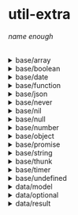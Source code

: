<br/>

<div align=left>

# util-extra

_name enough_

</div>

<br />

<details>
<summary>base/array</summary>

- [`ensure_array`](./base/array.ts#L5)
- [`is_array`](./base/array.ts#L13)
- [`is_empty_array`](./base/array.ts#L21)
- [`choose_array`](./base/array.ts#L26)
- [`splitSlice`](./base/array.ts#L59)
- [`ChooseArrayOptions`](./base/array.ts#L35)
- [`SplitStrategy`](./base/array.ts#L45)
</details>

<details>
<summary>base/boolean</summary>

- [`to_boolean`](./base/boolean.ts#L7)
- [`is_boolean`](./base/boolean.ts#L15)
- [`is_true`](./base/boolean.ts#L23)
- [`is_false`](./base/boolean.ts#L31)
- [`is_falsy`](./base/boolean.ts#L39)
- [`is_truthy`](./base/boolean.ts#L47)
- [`assert_true`](./base/boolean.ts#L57)
- [`assert_false`](./base/boolean.ts#L66)
- [`assert_truthy`](./base/boolean.ts#L75)
- [`assert_falsy`](./base/boolean.ts#L84)
</details>

<details>
<summary>base/date</summary>

- [`is_date`](./base/date.ts#L118)
- [`is_invalid_date`](./base/date.ts#L127)
- [`assert_non_invalid_date`](./base/date.ts#L135)
- [`is_leap_year`](./base/date.ts#L143)
- [`is_valid_month_number`](./base/date.ts#L156)
- [`assert_month_number`](./base/date.ts#L161)
- [`is_valid_date_number`](./base/date.ts#L165)
- [`assert_date_number`](./base/date.ts#L170)
- [`is_valid_weekday_number`](./base/date.ts#L174)
- [`assert_weekday_number`](./base/date.ts#L179)
- [`is_valid_second_number`](./base/date.ts#L183)
- [`assert_second_number`](./base/date.ts#L188)
- [`is_valid_minute_number`](./base/date.ts#L192)
- [`assert_minute_number`](./base/date.ts#L197)
- [`is_valid_hour_number`](./base/date.ts#L201)
- [`assert_hour_number`](./base/date.ts#L206)
- [`are_same_date`](./base/date.ts#L216)
- [`ago`](./base/date.ts#L250)
- [`diff_date`](./base/date.ts#L301)
- [`get_quarter_of_year`](./base/date.ts#L395)
- [`get_month_days`](./base/date.ts#L421)
- [`get_12_hours_of_date`](./base/date.ts#L443)
- [`get_hour_of_timezone`](./base/date.ts#L451)
- [`to_date_year_string`](./base/date.ts#L491)
- [`to_date_weekday_string`](./base/date.ts#L502)
- [`to_date_timezone_string`](./base/date.ts#L513)
- [`to_date_quarter_string`](./base/date.ts#L529)
- [`to_date_month_number_string`](./base/date.ts#L538)
- [`to_date_month_string`](./base/date.ts#L548)
- [`to_date_midday_string`](./base/date.ts#L559)
- [`to_date_json`](./base/date.ts#L582)
- [`formatDate`](./base/date.ts#L597)
- [`render_calendar`](./base/date.ts#L946)
- [`DateConstant`](./base/date.ts#L6)
- [`DateUnit`](./base/date.ts#L27)
- [`WeekDay`](./base/date.ts#L38)
- [`TimezoneFormat`](./base/date.ts#L48)
- [`Quarter`](./base/date.ts#L54)
- [`Month`](./base/date.ts#L61)
- [`Midday`](./base/date.ts#L76)
- [`WeekDayNames`](./base/date.ts#L81)
- [`MonthNames`](./base/date.ts#L91)
- [`MiddayNames`](./base/date.ts#L106)
- [`DateAgoText`](./base/date.ts#L232)
- [`AgoOptions`](./base/date.ts#L276)
- [`DateDiffOptions`](./base/date.ts#L312)
- [`get_millisecond_of_year`](./base/date.ts#L365)
- [`get_second_of_year`](./base/date.ts#L370)
- [`get_minute_of_year`](./base/date.ts#L375)
- [`get_hour_of_year`](./base/date.ts#L380)
- [`get_weekday_of_year`](./base/date.ts#L385)
- [`get_date_of_year`](./base/date.ts#L390)
- [`DateNumberFormat`](./base/date.ts#L459)
- [`DateNameFormat`](./base/date.ts#L475)
- [`ToDateYearStringOptions`](./base/date.ts#L498)
- [`ToDateWeekDayStringOptions`](./base/date.ts#L508)
- [`ToDateTimezoneStringOptions`](./base/date.ts#L525)
- [`ToDateMonthNumberStringOptions`](./base/date.ts#L544)
- [`ToDateMonthStringOptions`](./base/date.ts#L554)
- [`ToDateMiddayStringOptions`](./base/date.ts#L565)
- [`DateJson`](./base/date.ts#L572)
- [`CalendarDataType`](./base/date.ts#L899)
- [`CalendarView`](./base/date.ts#L906)
- [`ToCalendarOptions`](./base/date.ts#L939)
</details>

<details>
<summary>base/function</summary>

- [`is_function`](./base/function.ts#L13)
- [`AnyFunction`](./base/function.ts#L7)
</details>

<details>
<summary>base/json</summary>

- [`is_json_array`](./base/json.ts#L19)
- [`is_json_object`](./base/json.ts#L23)
- [`is_json_string`](./base/json.ts#L27)
- [`is_json_number`](./base/json.ts#L31)
- [`is_json_boolean`](./base/json.ts#L35)
- [`is_json_null`](./base/json.ts#L39)
- [`assert_json_array`](./base/json.ts#L52)
- [`assert_json_object`](./base/json.ts#L56)
- [`assert_json_string`](./base/json.ts#L60)
- [`assert_json_boolean`](./base/json.ts#L64)
- [`assert_json_number`](./base/json.ts#L68)
- [`assert_json_null`](./base/json.ts#L72)
- [`Json`](./base/json.ts#L9)
- [`ensure_json_array`](./base/json.ts#L85)
- [`ensure_json_object`](./base/json.ts#L86)
</details>

<details>
<summary>base/never</summary>

- [`assert_never`](./base/never.ts#L4)
</details>

<details>
<summary>base/nil</summary>

- [`is_nil`](./base/nil.ts#L6)
- [`assert_nil`](./base/nil.ts#L10)
- [`Nil`](./base/nil.ts#L4)
</details>

<details>
<summary>base/null</summary>

- [`is_null`](./base/null.ts#L1)
- [`assert_null`](./base/null.ts#L5)
</details>

<details>
<summary>base/number</summary>

- [`is_number`](./base/number.ts#L15)
- [`is_nan`](./base/number.ts#L30)
- [`is_infinity`](./base/number.ts#L45)
- [`is_zero`](./base/number.ts#L53)
- [`is_integer`](./base/number.ts#L61)
- [`is_non_negative_integer`](./base/number.ts#L69)
- [`has_decimal`](./base/number.ts#L77)
- [`is_odd`](./base/number.ts#L86)
- [`is_even`](./base/number.ts#L95)
- [`assert_integer`](./base/number.ts#L109)
- [`assertPositiveInteger`](./base/number.ts#L117)
- [`assert_non_negative_integer`](./base/number.ts#L126)
- [`assertNonZero`](./base/number.ts#L135)
- [`assert_non_nan`](./base/number.ts#L144)
- [`assert_non_infinity`](./base/number.ts#L153)
- [`inc`](./base/number.ts#L163)
- [`dec`](./base/number.ts#L173)
- [`get_integer`](./base/number.ts#L182)
- [`divint`](./base/number.ts#L196)
- [`to_numeral_string`](./base/number.ts#L227)
- [`prepend_zero`](./base/number.ts#L251)
- [`DivintOptions`](./base/number.ts#L207)
</details>

<details>
<summary>base/object</summary>

- [`object_type`](./base/object.ts#L9)
- [`make_object_property_non_enumerable`](./base/object.ts#L15)
- [`is_object`](./base/object.ts#L24)
- [`create_object_null`](./base/object.ts#L28)
</details>

<details>
<summary>base/promise</summary>

- [`Job`](./base/promise.ts#L1)
- [`Queue`](./base/promise.ts#L6)
</details>

<details>
<summary>base/string</summary>

- [`hash_string`](./base/string.ts#L8)
- [`random_string`](./base/string.ts#L25)
- [`is_string`](./base/string.ts#L34)
- [`is_blank_string`](./base/string.ts#L44)
- [`assert_non_blank_string`](./base/string.ts#L56)
- [`unwrap`](./base/string.ts#L91)
- [`unwrap_deep`](./base/string.ts#L111)
- [`unquote`](./base/string.ts#L128)
- [`wrap_pattern`](./base/string.ts#L162)
- [`wrap_quote`](./base/string.ts#L178)
- [`wrap_xml`](./base/string.ts#L189)
- [`PairPattern`](./base/string.ts#L62)
</details>

<details>
<summary>base/thunk</summary>

- [`thunk`](./base/thunk.ts#L3)
- [`Thunk`](./base/thunk.ts#L1)
</details>

<details>
<summary>base/timer</summary>

- [`sleep`](./base/timer.ts#L4)
- [`timeout`](./base/timer.ts#L8)
- [`delay`](./base/timer.ts#L20)
- [`call_to_boolean`](./base/timer.ts#L26)
- [`call_to_factory`](./base/timer.ts#L35)
- [`call_to_null`](./base/timer.ts#L43)
- [`call_to_undefined`](./base/timer.ts#L47)
- [`retry`](./base/timer.ts#L113)
- [`TimingFunctionType`](./base/timer.ts#L53)
- [`TIMING_FUNCTION`](./base/timer.ts#L67)
- [`TimingFunction`](./base/timer.ts#L83)
- [`Options`](./base/timer.ts#L88)
- [`DEFAULT_OPTIONS`](./base/timer.ts#L98)
</details>

<details>
<summary>base/undefined</summary>

- [`is_undefined`](./base/undefined.ts#L1)
- [`assert_undefined`](./base/undefined.ts#L5)
</details>

<details>
<summary>data/model</summary>

- [`Model`](./data/model.ts#L106)
- [`DataModel`](./data/model.ts#L3)
</details>

<details>
<summary>data/optional</summary>

- [`Some`](./data/optional.ts#L352)
- [`isOptional`](./data/optional.ts#L368)
- [`isSome`](./data/optional.ts#L377)
- [`isNone`](./data/optional.ts#L386)
- [`OPTIONAL_ERROR`](./data/optional.ts#L4)
- [`OPTIONAL_TRANSPOSE`](./data/optional.ts#L7)
- [`OptionalType`](./data/optional.ts#L10)
- [`UnpackOptional`](./data/optional.ts#L18)
- [`Optional`](./data/optional.ts#L21)
- [`None`](./data/optional.ts#L357)
</details>

<details>
<summary>data/result</summary>

- [`Ok`](./data/result.ts#L314)
- [`Err`](./data/result.ts#L323)
- [`is_result`](./data/result.ts#L335)
- [`is_ok`](./data/result.ts#L344)
- [`is_err`](./data/result.ts#L353)
- [`RESULT_TRANSPOSE`](./data/result.ts#L4)
- [`ResultType`](./data/result.ts#L7)
- [`UnpackResult`](./data/result.ts#L19)
- [`Result`](./data/result.ts#L27)
</details>


